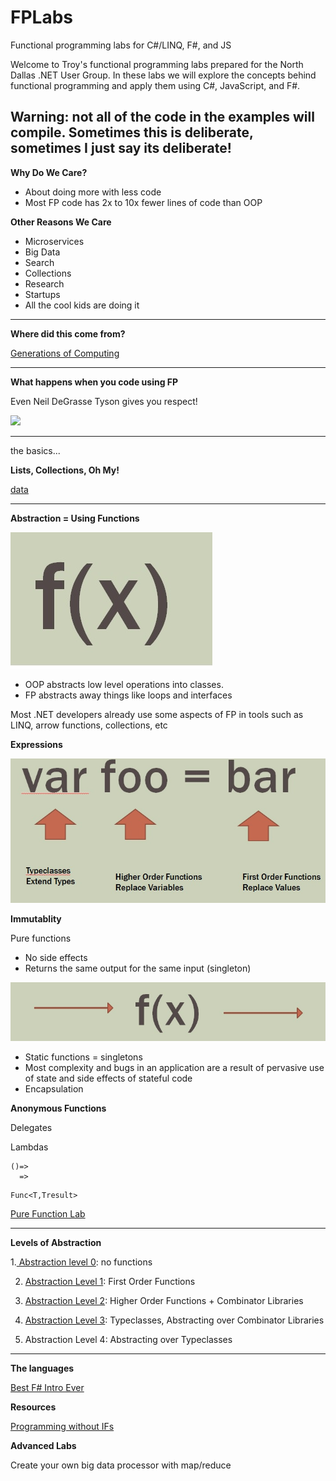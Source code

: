 # FPLabs
Functional programming labs for C#/LINQ, F#, and JS

Welcome to Troy's functional programming labs prepared for the North Dallas .NET User Group.  In these labs we will explore the concepts behind functional programming and apply them using C#, JavaScript, and F#.

 Warning: not all of the code in the examples will compile.  Sometimes this is deliberate, sometimes I just say its deliberate!
---

**Why Do We Care?**
* About doing more with less code
* Most FP code has 2x to 10x fewer lines of code than OOP

**Other Reasons We Care**
* Microservices
* Big Data
* Search
* Collections
* Research
* Startups
* All the cool kids are doing it

---

**Where did this come from?**

[Generations of Computing](./Generations/Generations.md)


---

**What happens when you code using FP**

Even Neil DeGrasse Tyson gives you respect!

![](https://img.memesuper.com/2ae89fb1ccde0b60e347c4b2ebaa8248_neil-degrasse-tyson-meme-memesuper-neil-degrasse-tyson-badass-meme_625-444.jpeg)

---
the basics...


**Lists, Collections, Oh My!**

[data](./Data/Data.md)

---

**Abstraction = Using Functions**

![f(x)](./Images/bigfunction.jpg)

* OOP abstracts low level operations into classes.  
* FP abstracts away things like loops and interfaces

Most .NET developers already use some aspects of FP in tools such as LINQ, arrow functions, collections, etc


**Expressions**

![expr](./Images/expression.jpg)


**Immutablity**

Pure functions
* No side effects
* Returns the same output for the same input (singleton)

![immutable](./Images/immutability.jpg)

* Static functions = singletons
* Most complexity and bugs in an application are a result of pervasive use of state and side effects of stateful code
* Encapsulation


**Anonymous Functions**

Delegates

Lambdas 
```
()=>
  =>

```  

```
Func<T,Tresult>

```

[Pure Function Lab](./Immutability/Lab.md)

---

**Levels of Abstraction**

1.[ Abstraction level 0](./Level0.md):  no functions

2. [Abstraction Level 1](./Level1.md):  First Order Functions

3. [Abstraction Level 2](./Level2.md): Higher Order Functions + Combinator Libraries

4. [Abstraction Level 3](./Level3.md): Typeclasses, Abstracting over Combinator Libraries

5. Abstraction Level 4:  Abstracting over Typeclasses

---



**The languages**

[Best F# Intro Ever](https://fsharpforfunandprofit.com/posts/fsharp-in-60-seconds/)


**Resources**

[Programming without IFs](http://michaelfeathers.typepad.com/michael_feathers_blog/2013/11/unconditional-programming.html)

**Advanced Labs**

Create your own big data processor with map/reduce
